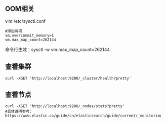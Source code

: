 ## OOM相关
vim /etc/sysctl.conf
```shell
#添加两项
vm.overcommit_memory=1
vm.max_map_count=262144
```
命令行生效：sysctl -w vm.max_map_count=262144

## 查看集群
```shell
curl -XGET 'http://localhost:9200/_cluster/health?pretty'
```

## 查看节点
```shell
curl -XGET 'http://localhost:9200/_nodes/stats?pretty'
#具体说明参考: https://www.elastic.co/guide/cn/elasticsearch/guide/current/_monitoring_individual_nodes.html
```
